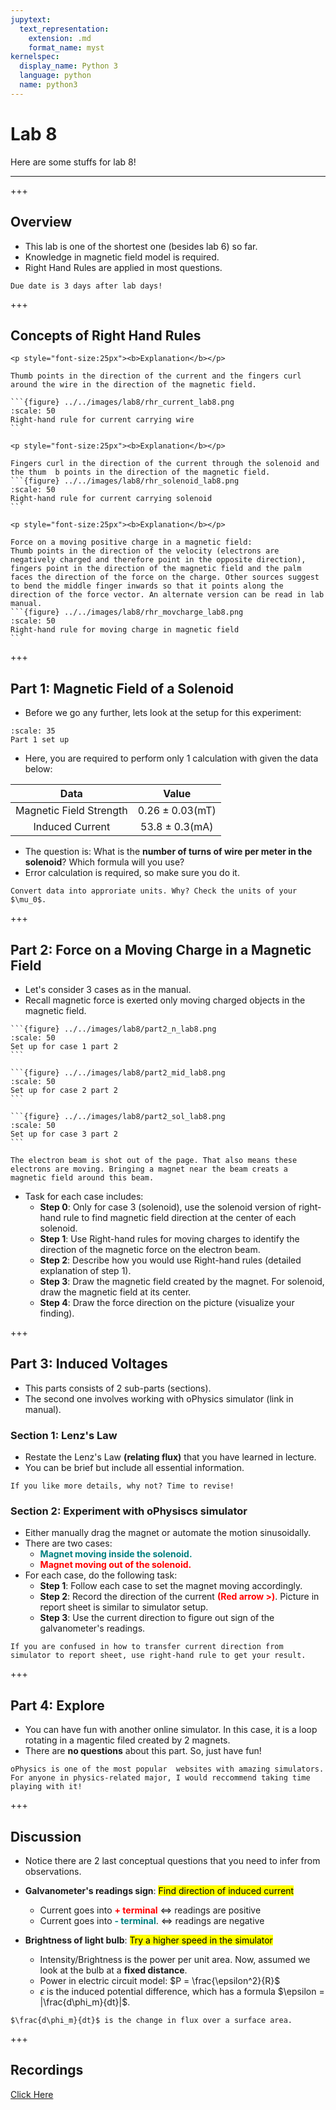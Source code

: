```yaml
---
jupytext:
  text_representation:
    extension: .md
    format_name: myst
kernelspec:
  display_name: Python 3
  language: python
  name: python3
---
```

# Lab 8

Here are some stuffs for lab 8!
___

+++

## Overview

- This lab is one of the shortest one (besides lab 6) so far.
- Knowledge in magnetic field model is required.
- Right Hand Rules are applied in most questions.

```{warning}
Due date is 3 days after lab days!
```

+++

## Concepts of Right Hand Rules

````{tabbed} Current carrying wire
<p style="font-size:25px"><b>Explanation</b></p>

Thumb points in the direction of the current and the fingers curl around the wire in the direction of the magnetic field.

```{figure} ../../images/lab8/rhr_current_lab8.png
:scale: 50
Right-hand rule for current carrying wire
```
````

````{tabbed} Current carrying solenoid
<p style="font-size:25px"><b>Explanation</b></p>

Fingers curl in the direction of the current through the solenoid and the thum  b points in the direction of the magnetic field.
```{figure} ../../images/lab8/rhr_solenoid_lab8.png
:scale: 50
Right-hand rule for current carrying solenoid
```
````

````{tabbed} Moving charge in magnetic field
<p style="font-size:25px"><b>Explanation</b></p>

Force on a moving positive charge in a magnetic field:
Thumb points in the direction of the velocity (electrons are negatively charged and therefore point in the opposite direction), fingers point in the direction of the magnetic field and the palm faces the direction of the force on the charge. Other sources suggest to bend the middle finger inwards so that it points along the direction of the force vector. An alternate version can be read in lab manual.
```{figure} ../../images/lab8/rhr_movcharge_lab8.png
:scale: 50
Right-hand rule for moving charge in magnetic field
```
````

+++

## Part 1: Magnetic Field of a Solenoid

- Before we go any further, lets look at the setup for this experiment:

```{figure} ../../images/lab8/part1_setup_lab8.png
:scale: 35
Part 1 set up
```

- Here, you are required to perform only 1 calculation with given the data below:

|Data                   |Value            |
|:---------------------:|:---------------:|
|Magnetic Field Strength|$0.26\pm0.03$(mT)|
|Induced Current        |$53.8\pm0.3$(mA) |

- The question is: What is the **number of turns of wire per meter in the solenoid**? Which formula will you use?
- Error calculation is required, so make sure you do it.

```{caution}
Convert data into approriate units. Why? Check the units of your $\mu_0$.
```

+++

## Part 2: Force on a Moving Charge in a Magnetic Field

- Let's consider 3 cases as in the manual.
- Recall magnetic force is exerted only moving charged objects in the magnetic field.

````{tabbed} North Pole
```{figure} ../../images/lab8/part2_n_lab8.png
:scale: 50
Set up for case 1 part 2
```
````

````{tabbed} Magnet Midpoint
```{figure} ../../images/lab8/part2_mid_lab8.png
:scale: 50
Set up for case 2 part 2
```
````

````{tabbed} Two solenoids
```{figure} ../../images/lab8/part2_sol_lab8.png
:scale: 50
Set up for case 3 part 2
```
````

```{seealso}
The electron beam is shot out of the page. That also means these electrons are moving. Bringing a magnet near the beam creats a magnetic field around this beam.
```

- Task for each case includes:
  - **Step 0**: Only for case 3 (solenoid), use the solenoid version of right-hand rule to find magnetic field direction at the center of each solenoid.
  - **Step 1**: Use Right-hand rules for moving charges to identify the direction of the magnetic force on the electron beam.
  - **Step 2**: Describe how you would use Right-hand rules (detailed explanation of step 1).
  - **Step 3**: Draw the magnetic field created by the magnet. For solenoid, draw the magnetic field at its center.
  - **Step 4**: Draw the force direction on the picture (visualize your finding).

+++

## Part 3: Induced Voltages

- This parts consists of 2 sub-parts (sections).
- The second one involves working with oPhysics simulator (link in manual).

### Section 1: Lenz's Law

- Restate the Lenz's Law **(relating flux)** that you have learned in lecture.
- You can be brief but include all essential information.

```{note}
If you like more details, why not? Time to revise!
```

### Section 2: Experiment with oPhysiscs simulator

- Either manually drag the magnet or automate the motion sinusoidally.
- There are two cases:
  - <font color="teal"><b>Magnet moving inside the solenoid.</b></font>
  - <font color="red"><b>Magnet moving out of the solenoid.</b></font>
- For each case, do the following task:
  - **Step 1**: Follow each case to set the magnet moving accordingly.
  - **Step 2**: Record the direction of the current <font color="red"><b>(Red arrow >)</b></font>. Picture in report sheet is similar to simulator setup.
  - **Step 3**: Use the current direction to figure out sign of the galvanometer's readings.

```{tip}
If you are confused in how to transfer current direction from simulator to report sheet, use right-hand rule to get your result.
```

+++

## Part 4: Explore

- You can have fun with another online simulator. In this case, it is a loop rotating in a magentic filed created by 2 magnets.
- There are **no questions** about this part. So, just have fun!

```{note}
oPhysics is one of the most popular  websites with amazing simulators. For anyone in physics-related major, I would reccommend taking time playing with it!
```

+++

## Discussion

- Notice there are 2 last conceptual questions that you need to infer from observations.

- **Galvanometer's readings sign**: <mark>Find direction of induced current</mark>
  - Current goes into <font color="red"><b>+ terminal</b></font> <=> readings are positive
  - Current goes into <font color="teal"><b>- terminal</b></font>. <=> readings are negative

- **Brightness of light bulb**: <mark>Try a higher speed in the simulator</mark>
  - Intensity/Brightness is the power per unit area. Now, assumed we look at the bulb at a **fixed distance**.
  - Power in electric circuit model: $P = \frac{\epsilon^2}{R}$
  - $\epsilon$ is the induced potential difference, which has a formula $\epsilon = |\frac{d\phi_m}{dt}|$.

```{tip}
$\frac{d\phi_m}{dt}$ is the change in flux over a surface area.
```

+++

## Recordings

[Click Here](https://ubc.zoom.us/rec/share/t67Ii7RDiSgvk8f3EZD9BFzJogo1RZ34-ZFue6I3sS8dg864bKblgZ5tJRbhaOct.7tgjQnrjOkHozW0a)